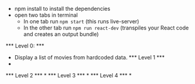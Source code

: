 
- npm install to install the dependencies
- open two tabs in terminal
  - In one tab run `npm start` (this runs live-server)
  - In the other tab run `npm run react-dev` (transpiles your React code and creates an output bundle)

*** Level 0: *** 
* Display a list of movies from hardcoded data.
*** Level 1 ***
* 
*** Level 2 ***
* 
*** Level 3 *** 
* 
*** Level 4 ***
* 